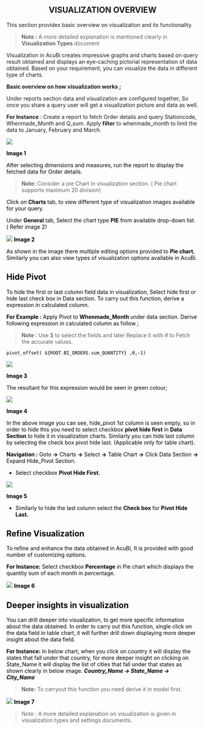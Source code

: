 

<center><h2>VISUALIZATION OVERVIEW</h2></center>

This section provides basic overview on visualization and its functionality.

> <b>Note :</b>  A more detailed explanation is mentioned clearly in <b>Visualization Types </b> document

Visualization in AcuBi creates impressive graphs and charts based on query result obtained and displays an eye-caching pictorial representation of data obtained. Based on your requirement, you can visualize the data in different type of charts.

<b>Basic overview on how visualization works ;</b>

Under reports section data and visualization are configured together, So once you share a query user will get a visualization picture and data as well.

<b>For Instance</b> :  Create a report to fetch Order details and query Stationcode, Whenmade_Month and Q_sum. Apply <b>filter</b>  to whenmade_month to limit the data  to January, February and March. 

![
](https://raw.githubusercontent.com/sv18042016/fp1/588793b3bdaa6683973fbe70ceaf6b591ff25fb2/images/New_version5/UD_Visualisation_Overview_Image1.png)

 <b><font color = "Black"> Image 1</b>

After selecting dimensions and measures, run the report to display the fetched data for Order details.

> <b>Note:</b> Consider a pie Chart in visualization section. ( Pie chart supports maximum 20 division)

Click on <b>Charts</b> tab, to view different type of visualization images available for your query.
 
Under <b>General</b> tab, Select the chart type <b>PIE</b> from available drop-down list. ( Refer image 2)

![
](https://raw.githubusercontent.com/sv18042016/fp1/588793b3bdaa6683973fbe70ceaf6b591ff25fb2/images/New_version5/UD_Visualisation_Overview_Image2.png)
 <b><font color = "Black"> Image 2</b>

As shown in the image there multiple editing options provided to <b> Pie chart</b>, Similarly you can also view types of visualization options available in AcuBi.

## Hide Pivot

To hide the first or last column field data  in visualization, Select hide first or hide last check box in Data section. 
To carry out this function, derive a expression in calculated column.

<b>For Example :</b>  Apply Pivot to <b>Whenmade_Month </b> under data section. 
Derive following expression  in calculated column as follow ;

><b>Note :</b> Use $ to select the fields and later Replace it with # to Fetch the accurate values.	
```
pivot_offset( ${ROOT.BI_ORDERS.sum_QUANTITY} ,0,-1)
```
![
](https://raw.githubusercontent.com/sv18042016/fp1/ba6e2d3a06a7fd83e84e6344095e5c673abbea8d/images/New_version5/UD_Visualisation_Overview_Image3.png)

 <b><font color = "Black"> Image 3</b>

The resultant for this expression would be seen in green colour;

![
](https://raw.githubusercontent.com/sv18042016/fp1/e9c507879e500b4be6a758a27d99c4ddb4806335/images/New_version5/UD_Visualisation_Overview_Image4.png)

 <b><font color = "Black"> Image 4</b>

In the above image you can see, hide_pivot 1st column is seen empty, so in order to hide this you need to select checkbox <b>pivot hide first</B> in <b>Data Section</b> to hide it in visualization charts. Similarly you can hide last column by selecting the check box pivot hide last. (Applicable only for table chart). 

<b>Navigation :</b>  Goto <b>&rarr;</B> Charts <b>&rarr;</b> Select <b>&rarr;</b> Table Chart <b>&rarr;</b> Click Data Section <b>&rarr;</b> Expand Hide_Pivot Section.

   - Select checkbox <b>Pivot Hide First.</B>

![
](https://raw.githubusercontent.com/sv18042016/fp1/18aaf7e8bc6bd4b6048871846de1fb606759f055/images/New_version5/UD_Visualisation_Overview_Image5.png)

 <b><font color = "Black"> Image 5</b>

  - Similarly to hide the last column select the <b> Check box</b> for <b>Pivot Hide Last.</B>

## Refine Visualization

To refine and enhance the data obtained in AcuBi, It is provided with good number of customizing options.

<B>For Instance:</b>
 Select checkbox <b>Percentage</b> in Pie chart which displays the quantity sum of each month in percentage. 

![
](https://raw.githubusercontent.com/sv18042016/fp1/caef96a364da60995f83c18399b0f6c4b340ea46/images/New_version5/UD_Visualisation_Overview_Image6.png)
 <b><font color = "Black"> Image 6</b>

## Deeper insights in visualization

You can drill deeper into visualization, to get more specific information about the data obtained. In order to carry out this function, single click on the data field in table chart, it will further drill down displaying more deeper insight about the data field.

<b>For Instance:</b> In below chart, when you click on country it will display the states that fall under that country, for more deeper insight on clicking on State_Name it will display the list of cities that fall under that states as shown clearly in below image.
<b><i>Country_Name &rarr; State_Name &rarr; City_Name</i></b>

 > <b>Note:</b>  To carryout this function you need derive it in model first.

![
](https://raw.githubusercontent.com/sv18042016/fp1/7c0acf39f26482bbef006df3ae981d22e8067f00/images/New_version5/UD_Visualisation_Overview_Image7.png)
 <b><font color = "Black"> Image 7</b>

> Note : A more detailed explanation on visualization is given in visualization types and settings documents.

<!--stackedit_data:
eyJoaXN0b3J5IjpbMjExMDM0MzU0MSw2MjYxODk5MDYsMTI3OD
MyNjgwNywtMTQxMTc3MzIyNSwxMDUyODEyMjkzLC05OTM0NDQ4
OSw4NjQ2NjQ5NjUsLTk5MzQ0NDg5LC05OTM0NDQ4OSwtMTYyOT
gwMjU4Myw1NjI4MzI2ODEsLTExMzQ5MzMyODksNTE3NjE3Mywt
NDM4ODM5NjEyLC0xOTc3Nzk3MjM1LC0xNjczNDMzODEyLDEyMz
A0NzAyMzQsLTEzNTUxNjQ4ODQsLTExNzE3ODIwMDIsLTExOTA0
NTI5OTNdfQ==
-->